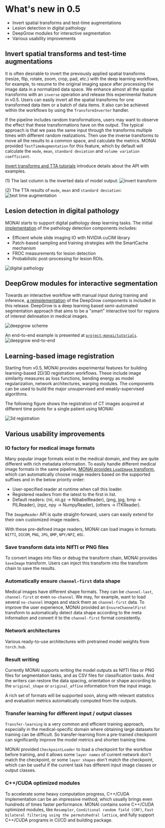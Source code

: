 # What's new in 0.5

- Invert spatial transforms and test-time augmentations
- Lesion detection in digital pathology
- DeepGrow modules for interactive segmentation
- Various usability improvements

## Invert spatial transforms and test-time augmentations
It is often desirable to invert the previously applied spatial transforms (resize, flip, rotate, zoom, crop, pad, etc.) with the deep learning workflows, for example, to resume to the original imaging space after processing the image data in a normalized data space.  We enhance almost all the spatial transforms with an `inverse` operation and release this experimental feature in v0.5. Users can easily invert all the spatial transforms for one transformed data item or a batch of data items. It also can be achieved within the workflows by using the `TransformInverter` handler.

If the pipeline includes random transformations, users may want to observe the effect that these transformations have on the output. The typical approach is that we pass the same input through the transforms multiple times with different random realizations. Then use the inverse transforms to move all the results to a common space, and calculate the metrics. MONAI provided `TestTimeAugmentation` for this feature, which by default will calculate the `mode`, `mean`, `standard deviation` and `volume variation coefficient`.

[Invert transforms and TTA tutorials](https://github.com/Project-MONAI/tutorials/blob/master/modules/inverse_transforms_and_test_time_augmentations.ipynb) introduce details about the API with examples.

(1) The last column is the inverted data of model output:
![invert transform](../images/invert_transforms.png)

(2) The TTA results of `mode`, `mean` and `standard deviation`:
![test time augmentation](../images/tta.png)

## Lesion detection in digital pathology
MONAI starts to support digital pathology deep learning tasks. The initial [implementation](https://github.com/Project-MONAI/MONAI/tree/master/monai/apps/pathology) of the pathology detection components includes:
- Efficient whole slide imaging IO with NVIDIA cuCIM library
- Patch-based sampling and training strategies with the SmartCache mechanism
- FROC measurements for lesion detection
- Probabilistic post-processing for lesion ROIs.

![digital pathology](../images/pathology.png)

## DeepGrow modules for interactive segmentation
Towards an interactive workflow with manual input during training and inference,
[a reimplementation](https://github.com/Project-MONAI/MONAI/tree/master/monai/apps/deepgrow) of the DeepGrow components is included in this release.
DeepGrow is a deep learning based semi-automated segmentation approach that aims to be a "smart" interactive tool for regions of interest delineation in medical images.

![deepgrow scheme](../images/deepgrow_scheme.png)

An end-to-end example is presented at [`project-monai/tutorials`](https://github.com/Project-MONAI/tutorials/tree/master/deepgrow/ignite).
![deepgrow end-to-end](../images/deepgrow.png)

## Learning-based image registration
Starting from v0.5, MONAI provides experimental features for building learning-based 2D/3D registration workflows. These include image similarity measures as loss functions, bending energy as model regularization, network architectures, warping modules. The components can be used to build the major unsupervised and weakly-supervised algorithms.

The following figure shows the registration of CT images acquired at different time points for a single patient using MONAI:

![3d registration](../images/3d_paired.png)

## Various usability improvements
### IO factory for medical image formats
Many popular image formats exist in the medical domain, and they are quite different with rich metadata information. To easily handle different medical image formats in the same pipeline, [MONAI provides `LoadImage` transform](https://github.com/Project-MONAI/tutorials/blob/master/modules/load_medical_images.ipynb), which can automatically choose image readers based on the supported suffixes and in the below priority order:
- User-specified reader at runtime when call this loader.
- Registered readers from the latest to the first in list.
- Default readers: (nii, nii.gz -> NibabelReader), (png, jpg, bmp -> PILReader), (npz, npy -> NumpyReader), (others -> ITKReader).

The `ImageReader` API is quite straight-forward, users can easily extend for their own customized image readers.

With these pre-defined image readers, MONAI can load images in formats: `NIfTI`, `DICOM`, `PNG`, `JPG`, `BMP`, `NPY/NPZ`, etc.

### Save transform data into NIfTI or PNG files
To convert images into files or debug the transform chain, MONAI provides `SaveImage` transform. Users can inject this transform into the transform chain to save the results.

### Automatically ensure `channel-first` data shape
Medical images have different shape formats. They can be `channel-last`, `channel-first` or even `no-channel`. We may, for example, want to load several `no-channel` images and stack them as `channel-first` data. To improve the user experience, MONAI provided an `EnsureChannelFirst` transform to automatically detect data shape according to the meta information and convert it to the `channel-first` format consistently.

### Network architectures
Various ready-to-use architectures with pretrained model weights from `torch.hub`.

### Result writing
Currently MONAI supports writing the model outputs as NIfTI files or PNG files for segmentation tasks, and as CSV files for classification tasks. And the writers can restore the data spacing, orientation or shape according to the `original_shape` or `original_affine` information from the input image.

A rich set of formats will be supported soon, along with relevant statistics and evaluation metrics automatically computed from the outputs.

### Transfer learning for different input / output classes
`Transfer-learning` is a very common and efficient training approach, especially in the medical-specific domain where obtaining large datasets for training can be difficult. So transfer-learning from a pre-trained checkpoint can significantly improve the model metrics and shorten training time.

MONAI provided `CheckpointLoader` to load a checkpoint for the workflow before training, and it allows some `layer names` of current network don't match the checkpoint, or some `layer shapes` don't match the checkpoint, which can be useful if the current task has different input image classes or output classes.

### C++/CUDA optimized modules
To accelerate some heavy computation progress, C++/CUDA implementation can be an impressive method, which usually brings even hundreds of times faster performance. MONAI contains some C++/CUDA optimized modules, like `Resampler`, `Conditional random field (CRF)`, `Fast bilateral filtering using the permutohedral lattice`, and fully support C++/CUDA programs in CI/CD and building package.
